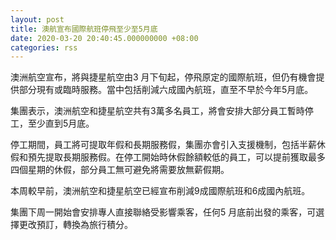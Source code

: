 ```yaml
---
layout: post
title: 澳航宣布國際航班停飛至少至5月底
date: 2020-03-20 20:40:45.000000000 +08:00
categories: rss
---
```


澳洲航空宣布，將與捷星航空由3 月下旬起，停飛原定的國際航班，但仍有機會提供部分現有或臨時服務。當中包括削減六成國內航班，直至不早於今年5月底。

集團表示，澳洲航空和捷星航空共有3萬多名員工，將會安排大部分員工暫時停工，至少直到5月底。

停工期間，員工將可提取年假和長期服務假，集團亦會引入支援機制，包括半薪休假和預先提取長期服務假。在停工開始時休假餘額較低的員工，可以提前獲取最多四個星期的休假，部分員工無可避免將需要放無薪假期。

本周較早前，澳洲航空和捷星航空已經宣布削減9成國際航班和6成國內航班。

集團下周一開始會安排專人直接聯絡受影響乘客，任何5 月底前出發的乘客，可選擇更改預訂，轉換為旅行積分。
